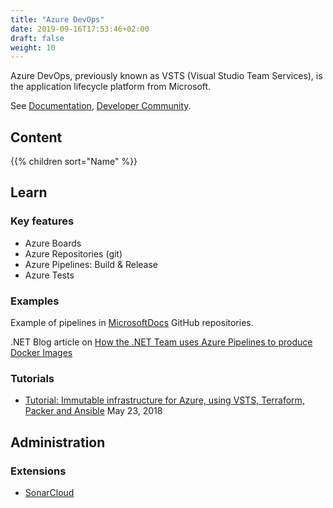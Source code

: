 ```yaml
---
title: "Azure DevOps"
date: 2019-09-16T17:53:46+02:00
draft: false
weight: 10
---
```


Azure DevOps, previously known as VSTS (Visual Studio Team Services), is the application lifecycle platform from Microsoft.

See [Documentation](https://docs.microsoft.com/en-us/azure/devops/pipelines/), [Developer Community](https://developercommunity.visualstudio.com/spaces/21/index.html).

## Content

{{% children sort="Name" %}}

## Learn

### Key features

- Azure Boards
- Azure Repositories (git)
- Azure Pipelines: Build & Release
- Azure Tests

### Examples

Example of pipelines in [MicrosoftDocs](https://github.com/MicrosoftDocs) GitHub repositories.

.NET Blog article on [How the .NET Team uses Azure Pipelines to produce Docker Images](https://devblogs.microsoft.com/dotnet/how-the-net-team-uses-azure-pipelines-to-produce-docker-images/)

### Tutorials

- [Tutorial: Immutable infrastructure for Azure, using VSTS, Terraform, Packer and Ansible](https://cloudblogs.microsoft.com/opensource/2018/05/23/immutable-infrastructure-azure-vsts-terraform-packer-ansible/) May 23, 2018

## Administration

### Extensions

- [SonarCloud](https://marketplace.visualstudio.com/items?itemName=SonarSource.sonarcloud)
